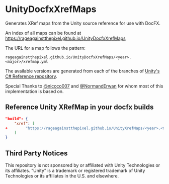 # UnityDocfxXrefMaps

Generates XRef maps from the Unity source reference for use with DocFX.

An index of all maps can be found at <https://rageagainstthepixel.github.io/UnityDocfxXrefMaps>

The URL for a map follows the pattern:

`rageagainstthepixel.github.io/UnityDocfxXrefMaps/<year>.<major>/xrefmap.yml`

The available versions are generated from each of the branches of [Unity's C# Reference repository](https://github.com/Unity-Technologies/UnityCsReference).

Special Thanks to [@nicoco007](https://github.com/nicoco007/UnityXRefMap) and [@NormandErwan](https://github.com/NormandErwan/UnityXrefMaps) for whom most of this implementation is based on.

## Reference Unity XRefMap in your docfx builds

```json
"build": {
    "xref": [
+        "https://rageagainstthepixel.github.io/UnityXrefMaps/<year>.<major>/xrefmap.yml"
    ]
}
```

## Third Party Notices

This repository is not sponsored by or affiliated with Unity Technologies or its affiliates. “Unity” is a trademark or registered trademark of Unity Technologies or its affiliates in the U.S. and elsewhere.
